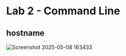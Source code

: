 # Lab 2 - Command Line

## hostname
![Screenshot 2025-05-08 163433](https://github.com/user-attachments/assets/d4f0f6b3-9018-4bbd-929c-14b7cbbda2a2)

